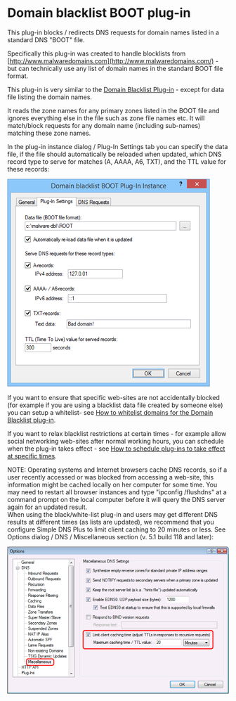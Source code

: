 ﻿---
category: 8
frontpage: false
comments: true
refs: 110
created-utc: 2019-01-01
modified-utc: 2020-01-07
---
# Domain blacklist BOOT plug-in

This plug-in blocks / redirects DNS requests for domain names listed in a standard DNS "BOOT" file.

Specifically this plug-in was created to handle blocklists from [http://www.malwaredomains.com](http://www.malwaredomains.com/) - but can technically use any list of domain names in the standard BOOT file format.

This plug-in is very similar to the [Domain Blacklist Plug-in](https://simpledns.plus/plugin-domainbl) - except for data file listing the domain names.

It reads the zone names for any primary zones listed in the BOOT file and ignores everything else in the file such as zone file names etc. It will match/block requests for any domain name (including sub-names) matching these zone names.

In the plug-in instance dialog / Plug-In Settings tab you can specify the data file, if the file should automatically be reloaded when updated, which DNS record type to serve for matches (A, AAAA, A6, TXT), and the TTL value for these records:

![](img/172/1.png)

If you want to ensure that specific web-sites are not accidentally blocked (for example if you are using a blacklist data file created by someone else) you can setup a whitelist- see [How to whitelist domains for the Domain Blacklist plug-in](/kb/79).

If you want to relax blacklist restrictions at certain times - for example allow social networking web-sites after normal working hours, you can schedule when the plug-in takes effect - see [How to schedule plug-ins to take effect at specific times](/kb/72).

NOTE: Operating systems and Internet browsers cache DNS records, so if a user recently accessed or was blocked from accessing a web-site, this information might be cached locally on her computer for some time. You may need to restart all browser instances and type "ipconfig /flushdns" at a command prompt on the local computer before it will query the DNS server again for an updated result.  
When using the black/white-list plug-in and users may get different DNS results at different times (as lists are updated), we recommend that you configure Simple DNS Plus to limit client caching to 20 minutes or less. See Options dialog / DNS / Miscellaneous section (v. 5.1 build 118 and later):

![](img/172/2.png)

